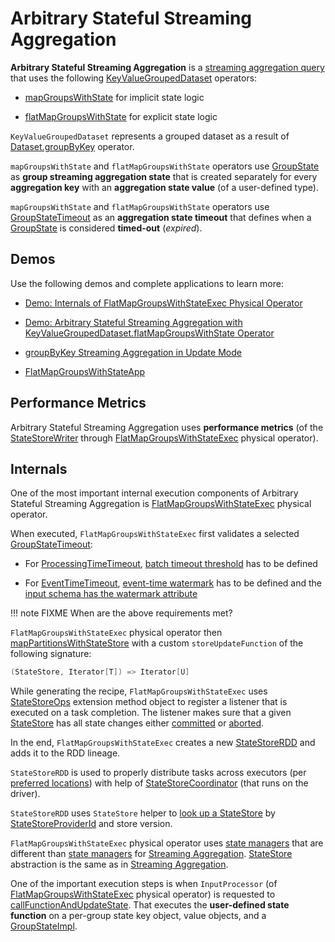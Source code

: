 # Arbitrary Stateful Streaming Aggregation

**Arbitrary Stateful Streaming Aggregation** is a [streaming aggregation query](streaming-aggregation.md) that uses the following [KeyValueGroupedDataset](KeyValueGroupedDataset.md) operators:

* [mapGroupsWithState](KeyValueGroupedDataset.md#mapGroupsWithState) for implicit state logic

* [flatMapGroupsWithState](KeyValueGroupedDataset.md#flatMapGroupsWithState) for explicit state logic

`KeyValueGroupedDataset` represents a grouped dataset as a result of [Dataset.groupByKey](operators/groupByKey.md) operator.

`mapGroupsWithState` and `flatMapGroupsWithState` operators use [GroupState](GroupState.md) as **group streaming aggregation state** that is created separately for every **aggregation key** with an **aggregation state value** (of a user-defined type).

`mapGroupsWithState` and `flatMapGroupsWithState` operators use [GroupStateTimeout](GroupStateTimeout.md) as an **aggregation state timeout** that defines when a [GroupState](GroupState.md) is considered **timed-out** (_expired_).

## Demos

Use the following demos and complete applications to learn more:

* [Demo: Internals of FlatMapGroupsWithStateExec Physical Operator](demo/spark-sql-streaming-demo-FlatMapGroupsWithStateExec.md)

* [Demo: Arbitrary Stateful Streaming Aggregation with KeyValueGroupedDataset.flatMapGroupsWithState Operator](demo/arbitrary-stateful-streaming-aggregation-flatMapGroupsWithState.md)

* [groupByKey Streaming Aggregation in Update Mode](demo/groupByKey-count-Update.md)

* [FlatMapGroupsWithStateApp](https://github.com/jaceklaskowski/spark-structured-streaming-book/blob/master/examples/src/main/scala/pl/japila/spark/FlatMapGroupsWithStateApp.scala)

## <span id="metrics"> Performance Metrics

Arbitrary Stateful Streaming Aggregation uses **performance metrics** (of the [StateStoreWriter](physical-operators/StateStoreWriter.md) through [FlatMapGroupsWithStateExec](physical-operators/FlatMapGroupsWithStateExec.md) physical operator).

## <span id="internals"> Internals

One of the most important internal execution components of Arbitrary Stateful Streaming Aggregation is [FlatMapGroupsWithStateExec](physical-operators/FlatMapGroupsWithStateExec.md) physical operator.

When executed, `FlatMapGroupsWithStateExec` first validates a selected [GroupStateTimeout](GroupStateTimeout.md):

* For [ProcessingTimeTimeout](GroupStateTimeout.md#ProcessingTimeTimeout), [batch timeout threshold](physical-operators/FlatMapGroupsWithStateExec.md#batchTimestampMs) has to be defined

* For [EventTimeTimeout](GroupStateTimeout.md#EventTimeTimeout), [event-time watermark](physical-operators/FlatMapGroupsWithStateExec.md#eventTimeWatermark) has to be defined and the [input schema has the watermark attribute](WatermarkSupport.md#watermarkExpression)

!!! note
    FIXME When are the above requirements met?

`FlatMapGroupsWithStateExec` physical operator then [mapPartitionsWithStateStore](StateStoreOps.md#mapPartitionsWithStateStore) with a custom `storeUpdateFunction` of the following signature:

```scala
(StateStore, Iterator[T]) => Iterator[U]
```

While generating the recipe, `FlatMapGroupsWithStateExec` uses [StateStoreOps](StateStoreOps.md) extension method object to register a listener that is executed on a task completion. The listener makes sure that a given [StateStore](StateStore.md) has all state changes either [committed](StateStore.md#hasCommitted) or [aborted](StateStore.md#abort).

In the end, `FlatMapGroupsWithStateExec` creates a new [StateStoreRDD](StateStoreRDD.md) and adds it to the RDD lineage.

`StateStoreRDD` is used to properly distribute tasks across executors (per [preferred locations](StateStoreRDD.md#getPreferredLocations)) with help of [StateStoreCoordinator](StateStoreCoordinator.md) (that runs on the driver).

`StateStoreRDD` uses `StateStore` helper to [look up a StateStore](StateStore.md#get-StateStore) by [StateStoreProviderId](spark-sql-streaming-StateStoreProviderId.md) and store version.

`FlatMapGroupsWithStateExec` physical operator uses [state managers](spark-sql-streaming-StateManager.md) that are different than [state managers](StreamingAggregationStateManager.md) for [Streaming Aggregation](streaming-aggregation.md). [StateStore](StateStore.md) abstraction is the same as in [Streaming Aggregation](streaming-aggregation.md).

One of the important execution steps is when `InputProcessor` (of [FlatMapGroupsWithStateExec](physical-operators/FlatMapGroupsWithStateExec.md) physical operator) is requested to [callFunctionAndUpdateState](InputProcessor.md#callFunctionAndUpdateState). That executes the **user-defined state function** on a per-group state key object, value objects, and a [GroupStateImpl](GroupStateImpl.md).
